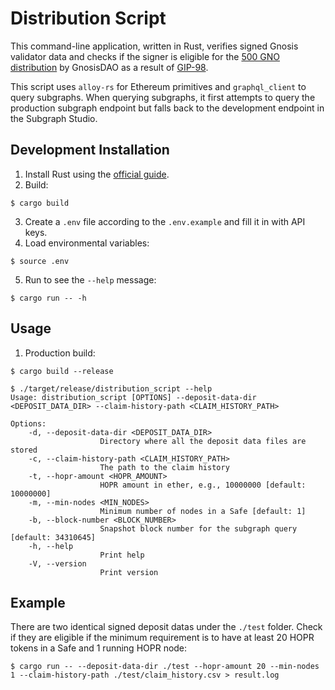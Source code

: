 # Distribution Script

This command-line application, written in Rust, verifies signed Gnosis validator data and checks if the signer is eligible for the [500 GNO distribution](https://twitter.com/GnosisDAO/status/1783874344013463583) by GnosisDAO as a result of [GIP-98](https://forum.gnosis.io/t/gip-98-should-gnosisdao-invest-in-hopr-to-kickstart-development-of-gnosisvpn/8348).

This script uses `alloy-rs` for Ethereum primitives and `graphql_client` to query subgraphs. When querying subgraphs, it first attempts to query the production subgraph endpoint but falls back to the development endpoint in the Subgraph Studio.

## Development Installation
1. Install Rust using the [official guide](https://www.rust-lang.org/tools/install).
2. Build:
```shell
$ cargo build
```
3. Create a `.env` file according to the `.env.example` and fill it in with API keys.
4. Load environmental variables:
```shell
$ source .env
```
5. Run to see the `--help` message:
```shell
$ cargo run -- -h
```

## Usage
1. Production build:
```shell
$ cargo build --release
```

```shell
$ ./target/release/distribution_script --help
Usage: distribution_script [OPTIONS] --deposit-data-dir <DEPOSIT_DATA_DIR> --claim-history-path <CLAIM_HISTORY_PATH>

Options:
    -d, --deposit-data-dir <DEPOSIT_DATA_DIR>
                    Directory where all the deposit data files are stored
    -c, --claim-history-path <CLAIM_HISTORY_PATH>
                    The path to the claim history
    -t, --hopr-amount <HOPR_AMOUNT>
                    HOPR amount in ether, e.g., 10000000 [default: 10000000]
    -m, --min-nodes <MIN_NODES>
                    Minimum number of nodes in a Safe [default: 1]
    -b, --block-number <BLOCK_NUMBER>
                    Snapshot block number for the subgraph query [default: 34310645]
    -h, --help
                    Print help
    -V, --version
                    Print version
```

## Example
There are two identical signed deposit datas under the `./test` folder. Check if they are eligible if the minimum requirement is to have at least 20 HOPR tokens in a Safe and 1 running HOPR node:
```shell
$ cargo run -- --deposit-data-dir ./test --hopr-amount 20 --min-nodes 1 --claim-history-path ./test/claim_history.csv > result.log
```

